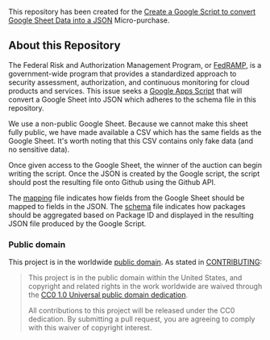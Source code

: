 This repository has been created for the [Create a Google Script to convert Google Sheet Data into a JSON](https://micropurchase.18f.gov/auctions/21) Micro-purchase.

## About this Repository
The Federal Risk and Authorization Management Program, or [FedRAMP](https://www.fedramp.gov/), is a government-wide program that provides a standardized approach to security assessment, authorization, and continuous monitoring for cloud products and services. This issue seeks a [Google Apps Script](https://developers.google.com/apps-script/) that will convert a Google Sheet into JSON which adheres to the schema file in this repository.

We use a non-public Google Sheet. Because we cannot make this sheet fully public, we have made available a CSV which has the same fields as the Google Sheet. It's worth noting that this CSV contains only fake data (and no sensitive data).

Once given access to the Google Sheet, the winner of the auction can begin writing the script.
Once the JSON is created by the Google script, the script should post the resulting file onto Github using the Github API.

The [mapping](https://github.com/18F/fedramp-micropurchase/blob/master/mapping.json) file indicates how fields from the Google Sheet should be mapped to fields in the JSON.
The [schema](https://github.com/18F/fedramp-micropurchase/blob/master/schema.json) file indicates how packages should be aggregated based on Package ID and displayed in the resulting JSON file produced by the Google Script.

### Public domain

This project is in the worldwide [public domain](LICENSE.md). As stated in [CONTRIBUTING](CONTRIBUTING.md):

> This project is in the public domain within the United States, and copyright and related rights in the work worldwide are waived through the [CC0 1.0 Universal public domain dedication](https://creativecommons.org/publicdomain/zero/1.0/).
>
> All contributions to this project will be released under the CC0 dedication. By submitting a pull request, you are agreeing to comply with this waiver of copyright interest.
